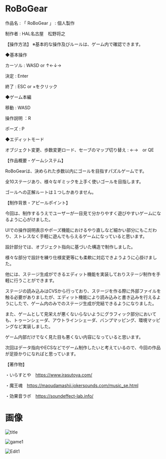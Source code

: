 # RoBoGear

作品名 : 「 RoBoGear 」 : 個人製作

制作者 : HAL名古屋　松野将之

【操作方法】
※基本的な操作及びルールは、ゲーム内で確認できます。

◆基本操作

カーソル : WASD or ↑←↓→

決定 : Enter

終了 : ESC or ×をクリック

◆ゲーム本編

移動 : WASD

操作説明 ：R

ポーズ : P

◆エディットモード

オブジェクト変更、歩数変更ロード、セーブのマップ切り替え : ←→　or QE


【作品概要・ゲームシステム】

RoBoGearは、決められた歩数以内にゴールを目指すパズルゲームです。

全10ステージあり、様々なギミックを上手く使いゴールを目指します。

ゴールへの正解ルートは１つしかありません。

【制作背景・アピールポイント】

今回は、制作するうえでユーザーが一目見て分かりやすく遊びやすいゲームになるように心がけました。

UIでの操作説明表示やポーズ機能におけるやり直しなど細かい部分にもこだわり、ストレスなく手軽に遊んでもらえるゲームになっていると思います。

設計部分では、オブジェクト指向に基づいた構造で制作しました。

様々な部分で設計を練り仕様変更等にも柔軟に対応できようように心掛けました。

他には、ステージ生成ができるエディット機能を実装しておりステージ制作を手軽に行うことができます。

ステージの読み込みはCVSから行っており、ステージを作る際に外部ファイルを触る必要がありましたが、エディット機能により読み込みと書き込みを行えるようにしたで、ゲーム内のみでのステージ生成が完結できるようになりました。

また、ゲームとして見栄えが悪くないらないようにグラフィック部分においても、トゥーンシェーダ、アウトラインシェーダ、バンプマッピング、環境マッピングなど実装しました。

ゲーム内部だけでなく見た目も悪くない内容になっていると思います。

次回はデータ指向やECSなどでゲーム制作したいと考えているので、今回の作品が足掛かりになればと思っています。

【著作物】

・いらすとや　https://www.irasutoya.com/

・魔王魂　https://maoudamashii.jokersounds.com/music_se.html

・効果音ラボ　https://soundeffect-lab.info/

# 画像

![title](https://user-images.githubusercontent.com/95344747/153701751-5a5c95fd-6f39-4caf-bd76-ef91b39da794.png)

![game1](https://user-images.githubusercontent.com/95344747/153701762-8410add6-6c85-44e8-bfae-01779de18960.png)

![Edit1](https://user-images.githubusercontent.com/95344747/153701765-679ad0ef-d50f-4316-b0a6-9e731d39da32.png)
